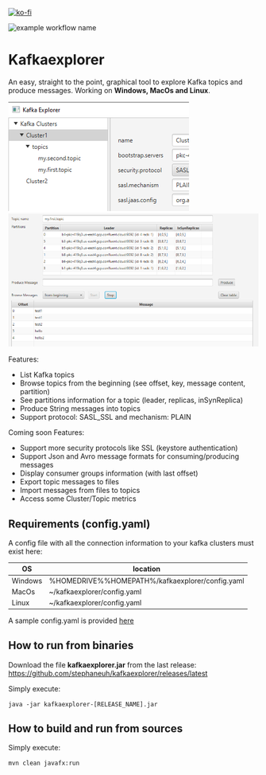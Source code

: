[![ko-fi](https://www.ko-fi.com/img/githubbutton_sm.svg)](https://ko-fi.com/B0B132J1L)

![example workflow name](https://github.com/stephaneuh/kafkaexplorer/workflows/Maven%20Build/badge.svg?branch=develop)

# Kafkaexplorer 

An easy, straight to the point, graphical tool to explore Kafka topics and produce messages.
Working on **Windows, MacOs and Linux**.

![Alt text](img/kt_01.png "Main") ![Alt text](img/browser.png "Browser")

Features:
- List Kafka topics
- Browse topics from the beginning (see offset, key, message content, partition)
- See partitions information for a topic (leader, replicas, inSynReplica)
- Produce String messages into topics
- Support protocol: SASL_SSL and mechanism: PLAIN

Coming soon Features:
- Support more security protocols like SSL (keystore authentication)
- Support Json and Avro message formats for consuming/producing messages
- Display consumer groups information (with last offset)
- Export topic messages to files
- Import messages from files to topics
- Access some Cluster/Topic metrics

## Requirements (config.yaml)

A config file with all the connection information to your kafka clusters must exist here:

| OS  | location  |
| --- | --- |
|Windows|%HOMEDRIVE%%HOMEPATH%/kafkaexplorer/config.yaml| 
|MacOs|~/kafkaexplorer/config.yaml| 
|Linux|~/kafkaexplorer/config.yaml| 

A sample config.yaml is provided [here](/config/config.yaml)

## How to run from binaries

Download the file **kafkaexplorer.jar** from the last release:
https://github.com/stephaneuh/kafkaexplorer/releases/latest

Simply execute:

```
java -jar kafkaexplorer-[RELEASE_NAME].jar
```

## How to build and run from sources

Simply execute:
```
mvn clean javafx:run
```
